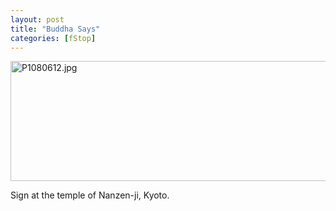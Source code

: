 ```yaml
---
layout: post
title: "Buddha Says"
categories: [fStop]
---
```

<img alt="P1080612.jpg" src="http://www.botzilla.com/blog/pix2007/P1080612.jpg" width="807" height="192" border="0" />

Sign at the temple of Nanzen-ji, Kyoto.

<!--more-->

